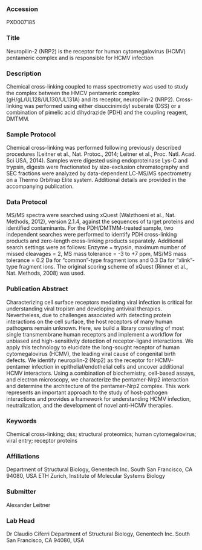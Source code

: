 ### Accession
PXD007185

### Title
Neuropilin-2 (NRP2) is the receptor for human cytomegalovirus (HCMV) pentameric complex and is responsible for HCMV infection

### Description
Chemical cross-linking coupled to mass spectrometry was used to study the complex between the HMCV pentameric complex (gH/gL/UL128/UL130/UL131A) and its receptor, neuropilin-2 (NRP2). Cross-linking was performed using either disuccinimidyl suberate (DSS) or a combination of pimelic acid dihydrazide (PDH) and the coupling reagent, DMTMM.

### Sample Protocol
Chemical cross-linking was performed following previously described procedures (Leitner et al., Nat. Protoc., 2014; Leitner et al., Proc. Natl. Acad. Sci USA, 2014). Samples were digested using endoproteinase Lys-C and trypsin, digests were fractionated by size-exclusion chromatography and SEC fractions were analyzed by data-dependent LC-MS/MS spectrometry on a Thermo Orbitrap Elite system. Additional details are provided in the accompanying publication.

### Data Protocol
MS/MS spectra were searched using xQuest (Walzthoeni et al., Nat. Methods, 2012), version 2.1.4, against the sequences of target proteins and identified contaminants. For the PDH/DMTMM-treated sample, two independent searches were performed to identify PDH cross-linking products and zero-length cross-linking products separately. Additional search settings were as follows: Enzyme = trypsin, maximum number of missed cleavages = 2, MS mass tolerance = -3 to +7 ppm, MS/MS mass tolerance = 0.2 Da for “common”-type fragment ions and 0.3 Da for “xlink”-type fragment ions. The original scoring scheme of xQuest (Rinner et al., Nat. Methods, 2008) was used.

### Publication Abstract
Characterizing cell surface receptors mediating viral infection is critical for understanding viral tropism and developing antiviral therapies. Nevertheless, due to challenges associated with detecting protein interactions on the cell surface, the host receptors of many human pathogens remain unknown. Here, we build a library consisting of most single transmembrane human receptors and implement a workflow for unbiased and high-sensitivity detection of receptor-ligand interactions. We apply this technology to elucidate the long-sought receptor of human cytomegalovirus (HCMV), the leading viral cause of congenital birth defects. We identify neuropilin-2 (Nrp2) as the receptor for HCMV-pentamer infection in epithelial/endothelial cells and uncover additional HCMV interactors. Using a combination of biochemistry, cell-based assays, and electron microscopy, we characterize the pentamer-Nrp2 interaction and determine the architecture of the pentamer-Nrp2 complex. This work represents an important approach to the study of host-pathogen interactions and provides a framework for understanding HCMV infection, neutralization, and the development of novel anti-HCMV therapies.

### Keywords
Chemical cross-linking; dss; structural proteomics; human cytomegalovirus; viral entry; receptor proteins

### Affiliations
Department of Structural Biology, Genentech Inc. South San Francisco, CA 94080, USA
ETH Zurich, Institute of Molecular Systems Biology

### Submitter
Alexander Leitner

### Lab Head
Dr Claudio Ciferri
Department of Structural Biology, Genentech Inc. South San Francisco, CA 94080, USA


